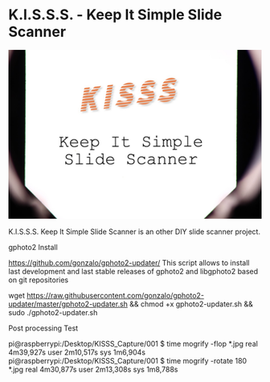 # K.I.S.S.S. - Keep It Simple Slide Scanner


![KISSS - Keep It Simple Slide Scanner](https://github.com/storagebits/KISSS/blob/master/images/intro.jpg?raw=true)

K.I.S.S.S. Keep It Simple Slide Scanner is an other DIY slide scanner project. 



gphoto2 Install 

https://github.com/gonzalo/gphoto2-updater/
This script allows to install last development and last stable releases of gphoto2 and libgphoto2 based on git repositories

wget https://raw.githubusercontent.com/gonzalo/gphoto2-updater/master/gphoto2-updater.sh && chmod +x gphoto2-updater.sh && sudo ./gphoto2-updater.sh


Post processing Test

pi@raspberrypi:/Desktop/KISSS_Capture/001 $ time mogrify -flop *.jpg
real	4m39,927s
user	2m10,517s
sys	1m6,904s
pi@raspberrypi:/Desktop/KISSS_Capture/001 $ time mogrify -rotate 180 *.jpg
real	4m30,877s
user	2m13,308s
sys	1m8,788s
<!--stackedit_data:
eyJoaXN0b3J5IjpbLTE0NDA5NTg3ODAsLTQwMDQwNzk4MiwxMD
Y1MDc4OTk1XX0=
-->